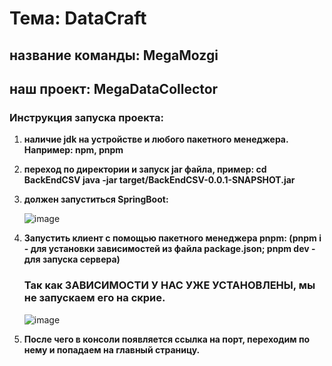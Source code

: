 # Тема: DataCraft

## название команды: MegaMozgi
## наш проект: MegaDataCollector

### Инструкция запуска проекта:
1. **наличие jdk на устройстве и любого пакетного менеджера. Например: npm, pnpm**
2. **переход по директории и запуск jar файла, пример:
cd BackEndCSV
java -jar target/BackEndCSV-0.0.1-SNAPSHOT.jar**
3. **должен запуститься SpringBoot:**
   
   ![image](https://github.com/user-attachments/assets/8a9c9485-07fc-4f4a-ae1e-ef2d021767ea)
4. **Запустить клиент с помощью пакетного менеджера pnpm: (pnpm i - для установки зависимостей из файла package.json; pnpm dev - для запуска сервера)**
   ### Так как ЗАВИСИМОСТИ У НАС УЖЕ УСТАНОВЛЕНЫ, мы не запускаем его на скрие.

   
   ![image](https://github.com/user-attachments/assets/4151772e-29c6-40c5-9e5c-6721fa7bb361)

6. **После чего в консоли появляется ссылка на порт, переходим по нему и попадаем на главный страницу.**
